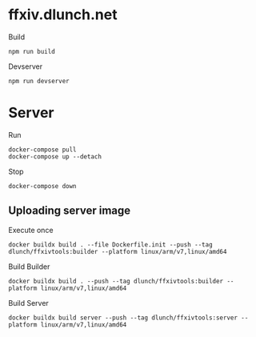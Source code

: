 # ffxiv.dlunch.net

Build

```
npm run build
```

Devserver

```
npm run devserver
```

# Server

Run

```
docker-compose pull
docker-compose up --detach
```

Stop

```
docker-compose down
```

## Uploading server image

Execute once

```
docker buildx build . --file Dockerfile.init --push --tag dlunch/ffxivtools:builder --platform linux/arm/v7,linux/amd64
```

Build Builder

```
docker buildx build . --push --tag dlunch/ffxivtools:builder --platform linux/arm/v7,linux/amd64
```

Build Server

```
docker buildx build server --push --tag dlunch/ffxivtools:server --platform linux/arm/v7,linux/amd64
```
